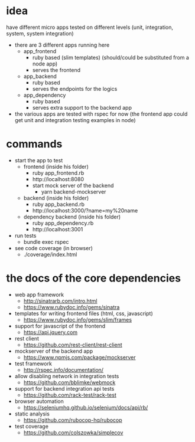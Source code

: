 # idea

have different micro apps tested on different levels (unit, integration, system, system integration)
* there are 3 different apps running here
  * app_frontend
    * ruby based (slim templates) (should/could be substituted from a node app)
    * serves the frontend
  * app_backend
    * ruby based
    * serves the endpoints for the logics
  * app_dependency
    * ruby based
    * serves extra support to the backend app
* the various apps are tested with rspec for now (the frontend app could get unit and integration testing examples in node)

# commands

* start the app to test
  * frontend (inside his folder)
    * ruby app_frontend.rb
    * http://localhost:8080
    * start mock server of the backend
      * yarn backend-mockserver
  * backend (inside his folder)
    * ruby app_backend.rb
    * http://localhost:3000/?name=my%20name
  * dependency backend (inside his folder)
    * ruby app_dependency.rb
    * http://localhost:3001
* run tests
  * bundle exec rspec
* see code coverage (in browser)
  * ./coverage/index.html

# the docs of the core dependencies
* web app framework
  * http://sinatrarb.com/intro.html
  * https://www.rubydoc.info/gems/sinatra
* templates for writing frontend files (html, css, javascript)
  * https://www.rubydoc.info/gems/slim/frames
* support for javascript of the frontend
  * https://api.jquery.com
* rest client
  * https://github.com/rest-client/rest-client
* mockserver of the backend app
  * https://www.npmjs.com/package/mockserver
* test framework
  * http://rspec.info/documentation/
* allow disabling network in integration tests
  * https://github.com/bblimke/webmock
* support for backend integration api tests
  * https://github.com/rack-test/rack-test
* browser automation
  * https://seleniumhq.github.io/selenium/docs/api/rb/
* static analysis
  * https://github.com/rubocop-hq/rubocop
* test coverage
  * https://github.com/colszowka/simplecov
